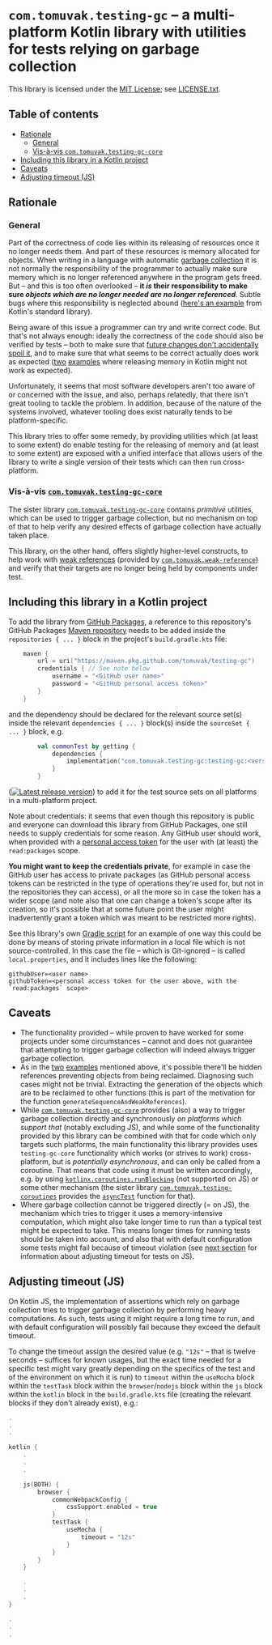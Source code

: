 # `com.tomuvak.testing-gc` – a multi-platform Kotlin library with utilities for tests relying on garbage collection
This library is licensed under the [MIT License](https://en.wikipedia.org/wiki/MIT_License);
see [LICENSE.txt](LICENSE.txt).

## Table of contents
* [Rationale](#rationale)
  * [General](#general)
  * [Vis-à-vis `com.tomuvak.testing-gc-core`](#vis-à-vis-comtomuvaktesting-gc-core)
* [Including this library in a Kotlin project](#including-this-library-in-a-kotlin-project)
* [Caveats](#caveats)
* [Adjusting timeout (JS)](#adjusting-timeout-js)

## Rationale

### General
Part of the correctness of code lies within its releasing of resources once it no longer needs them. And part of these
resources is memory allocated for objects. When writing in a language with automatic
[garbage collection](https://en.wikipedia.org/wiki/Garbage_collection_(computer_science)) it is not normally the
responsibility of the programmer to actually make sure memory which is no longer referenced anywhere in the program
gets freed. But – and this is too often overlooked – **it _is_ their responsibility to make sure _objects which are no
longer needed are no longer referenced_**. Subtle bugs where this responsibility is neglected abound ([here's an
example](https://github.com/JetBrains/kotlin/commit/c0cac21b8a3170b2d6ec1e077562a78e557f0b5f#r78800018) from Kotlin's
standard library).

Being aware of this issue a programmer can try and write correct code. But that's not always enough: ideally the
correctness of the code should also be verified by tests – both to make sure that [future changes don't accidentally
spoil it](https://en.wikipedia.org/wiki/Software_regression), and to make sure that what seems to be correct actually
does work as expected ([two](https://stackoverflow.com/a/71537602) [examples](https://stackoverflow.com/a/73070221)
where releasing memory in Kotlin might not work as expected).

Unfortunately, it seems that most software developers aren't too aware of or concerned with the issue, and also, perhaps
relatedly, that there isn't great tooling to tackle the problem. In addition, because of the nature of the systems
involved, whatever tooling does exist naturally tends to be platform-specific.

This library tries to offer some remedy, by providing utilities which (at least to some extent) do enable testing for
the releasing of memory and (at least to some extent) are exposed with a unified interface that allows users of the
library to write a single version of their tests which can then run cross-platform.

### Vis-à-vis [`com.tomuvak.testing-gc-core`][1]
The sister library [`com.tomuvak.testing-gc-core`][1] contains _primitive_ utilities, which can be used to trigger
garbage collection, but no mechanism on top of that to help verify any desired effects of garbage collection have
actually taken place.

This library, on the other hand, offers slightly higher-level constructs, to help work with 
[weak references](https://en.wikipedia.org/wiki/Weak_reference) (provided by
[`com.tomuvak.weak-reference`](https://github.com/tomuvak/weak-reference)) and verify that their targets are no longer
being held by components under test.

## Including this library in a Kotlin project
To add the library from
[GitHub Packages](https://docs.github.com/en/packages/learn-github-packages/introduction-to-github-packages), a
reference to this repository's GitHub Packages
[Maven repository](https://maven.apache.org/guides/introduction/introduction-to-repositories.html) needs to be added
inside the `repositories { ... }` block in the project's `build.gradle.kts` file:

```kotlin
    maven {
        url = uri("https://maven.pkg.github.com/tomuvak/testing-gc")
        credentials { // See note below
            username = "<GitHub user name>"
            password = "<GitHub personal access token>"
        }
    }
```

and the dependency should be declared for the relevant source set(s) inside the relevant `dependencies { ... }` block(s)
inside the `sourceSet { ... }` block, e.g.

```kotlin
        val commonTest by getting {
            dependencies {
                implementation("com.tomuvak.testing-gc:testing-gc:<version>")
            }
        }
```

([![Latest release version][v]](https://github.com/tomuvak/testing-gc/tags)) to add it for the test source sets on
all platforms in a multi-platform project.

Note about credentials: it seems that even though this repository is public and everyone can download this library from
GitHub Packages, one still needs to supply credentials for some reason. Any GitHub user should work, when provided with
a [personal access
token](https://docs.github.com/en/authentication/keeping-your-account-and-data-secure/creating-a-personal-access-token)
for the user with (at least) the `read:packages` scope.

**You might want to keep the credentials private**, for example in case the GitHub user has access to private packages
(as GitHub personal access tokens can be restricted in the type of operations they're used for, but not in the
repositories they can access), or all the more so in case the token has a wider scope (and note also that one can change
a token's scope after its creation, so it's possible that at some future point the user might inadvertently grant a
token which was meant to be restricted more rights).

See this library's own [Gradle script](build.gradle.kts) for an example of one way this could be done by means of
storing private information in a local file which is not source-controlled. In this case the file – which is Git-ignored
– is called `local.properties`, and it includes lines like the following:

```properties
githubUser=<user name>
githubToken=<personal access token for the user above, with the `read:packages` scope>
```

## Caveats
* The functionality provided – while proven to have worked for some projects under some circumstances – cannot and does
  not guarantee that attempting to trigger garbage collection will indeed always trigger garbage collection.
* As in the [two](https://stackoverflow.com/a/71537602) [examples](https://stackoverflow.com/a/73070221) mentioned
  above, it's possible there'll be hidden references preventing objects from being reclaimed. Diagnosing such cases
  might not be trivial. Extracting the generation of the objects which are to be reclaimed to other functions (this is
  part of the motivation for the function `generateSequenceAndWeakReferences`).
* While [`com.tomuvak.testing-gc-core`][1] provides (also) a way to trigger garbage collection directly and
  synchronously _on platforms which support that_ (notably excluding JS), and while some of the functionality provided
  by this library can be combined with that for code which only targets such platforms, the main functionality this
  library provides uses `testing-gc-core` functionality which works (or strives to work) cross-platform, but is
  _potentially asynchronous_, and can only be called from a coroutine. That means that code using it must be written
  accordingly, e.g. by using [`kotlinx.coroutines.runBlocking`][2] (not supported on JS) or some other mechanism (the
  sister library [`com.tomuvak.testing-coroutines`](https://github.com/tomuvak/testing-coroutines) provides the
  [`asyncTest`][3] function for that).
* Where garbage collection cannot be triggered directly (= on JS), the mechanism which tries to trigger it uses a
  memory-intensive computation, which might also take longer time to run than a typical test might be expected to take.
  This means longer times for running tests should be taken into account, and also that with default configuration some
  tests might fail because of timeout violation (see [next section](#adjusting-timeout-js) for information about
  adjusting timeout for tests on JS).

## Adjusting timeout (JS)
On Kotlin JS, the implementation of assertions which rely on garbage collection tries to trigger garbage collection by
performing heavy computations. As such, tests using it might require a long time to run, and with default configuration
will possibly fail because they exceed the default timeout.

To change the timeout assign the desired value (e.g. `"12s"` – that is twelve seconds – suffices for known usages, but
the exact time needed for a specific test might vary greatly depending on the specifics of the test and of the
environment on which it is run) to `timeout` within the `useMocha` block within the `testTask` block within the
`browser`/`nodejs` block within the `js` block within the `kotlin` block in the `build.gradle.kts` file (creating the
relevant blocks if they don't already exist), e.g.:

```kotlin
.
.
.

kotlin {
    .
    .
    .

    js(BOTH) {
        browser {
            commonWebpackConfig {
                cssSupport.enabled = true
            }
            testTask {
                useMocha {
                    timeout = "12s"
                }
            }
        }
    }

    .
    .
    .
}

.
.
.
```

[v]: https://img.shields.io/github/v/tag/tomuvak/testing-gc?label=Latest%20release%20version%20%28ignoring%20the%20initial%20%27v%27%29%3A&style=plastic
[1]: https://github.com/tomuvak/testing-gc-core
[2]: https://kotlinlang.org/api/kotlinx.coroutines/kotlinx-coroutines-core/kotlinx.coroutines/run-blocking.html
[3]: https://github.com/tomuvak/testing-coroutines#using-the-functionality-in-code
